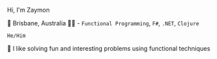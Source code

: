 Hi, I'm Zaymon

🌇 Brisbane, Australia
👨‍💻 - `Functional Programming`, `F#`, `.NET`, `Clojure`

`He/Him`

🦈 I like solving fun and interesting problems using functional techniques

